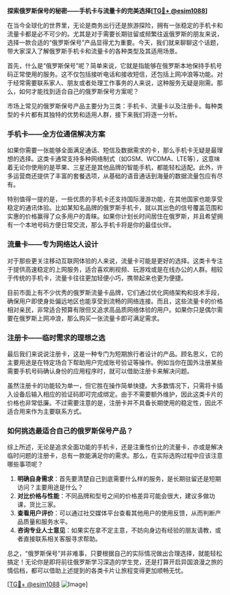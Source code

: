 **探索俄罗斯保号的秘密——手机卡与流量卡的完美选择[[TG💪+ @esim1088](https://t.me/s/esim1088)]**

在当今全球化的世界里，无论是商务出行还是旅游探险，拥有一张稳定的手机卡和流量卡都是必不可少的。尤其是对于需要长期驻留或频繁往返俄罗斯的朋友来说，选择一款合适的“俄罗斯保号”产品显得尤为重要。今天，我们就来聊聊这个话题，带大家深入了解俄罗斯手机卡和流量卡的各种类型及其适用场景。

首先，什么是“俄罗斯保号”呢？简单来说，它就是指能够在俄罗斯本地保持手机号码正常使用的服务。这不仅包括接听电话和接收短信，还包括上网冲浪等功能。对于经常需要联系家人、朋友或者处理工作事务的人来说，这种服务无疑是刚需。那么，如何才能找到适合自己的俄罗斯保号方案呢？

市场上常见的俄罗斯保号产品主要分为三类：手机卡、流量卡以及注册卡。每种类型的卡片都有其独特的优势和适用人群，接下来我们将逐一分析。

### 手机卡——全方位通信解决方案

如果你需要一张能够全面满足通话、短信及数据需求的卡，那么手机卡无疑是最理想的选择。这类卡通常支持多种网络制式（如GSM、WCDMA、LTE等），这意味着无论你使用的是苹果、三星还是其他品牌的智能手机，都能轻松适配。此外，许多运营商还提供了丰富的套餐选项，从基础的语音通话到海量的数据流量包应有尽有。

特别值得一提的是，一些优质的手机卡还支持国际漫游功能，在其他国家也能享受稳定的通讯体验。比如某知名品牌的俄罗斯手机卡，就以其出色的信号覆盖范围和实惠的价格赢得了众多用户的青睐。如果你计划长时间居住在俄罗斯，并且希望拥有一个本地号码方便日常交流，那么手机卡将是你的最佳伙伴。

### 流量卡——专为网络达人设计

对于那些更关注移动互联网体验的人来说，流量卡可能是更好的选择。这类卡专注于提供高速稳定的上网服务，适合喜欢刷视频、玩游戏或是在线办公的人群。相较于传统的手机卡，流量卡往往更加轻便小巧，携带起来也更为便捷。

目前市面上有不少优秀的俄罗斯流量卡品牌，它们通过优化网络架构和技术手段，确保用户即使身处偏远地区也能享受到流畅的网络连接。而且，这些流量卡的价格相对亲民，非常适合预算有限但又追求高品质网络体验的用户。如果你只是偶尔需要在俄罗斯上网冲浪，那么购买一张流量卡即可满足需求。

### 注册卡——临时需求的理想之选

最后我们来说说注册卡，这是一种专门为短期旅行者设计的产品。顾名思义，它的主要用途是在特定场合下帮助用户完成账号验证等操作。例如当你在国外注册某些需要手机号码确认身份的应用程序时，就可以借助注册卡来解决问题。

虽然注册卡的功能较为单一，但它胜在操作简单快捷。大多数情况下，只需将卡插入设备后输入相应的验证码即可完成绑定。由于不需要额外维护，因此这类卡片的价格也非常低廉。不过需要注意的是，注册卡并不具备长期使用的稳定性，因此不适合用来作为主要联系方式。

### 如何挑选最适合自己的俄罗斯保号产品？

综上所述，无论是追求全面功能的手机卡，还是注重性价比的流量卡，亦或是解决临时问题的注册卡，总有一款能满足你的需求。那么，在实际选购过程中应该注意哪些事项呢？

1. **明确自身需求**：首先要清楚自己到底需要什么样的服务，是长期驻留还是短期访问？主要用途是什么？
2. **对比价格与性能**：不同品牌和型号之间的价格差异可能会很大，建议多做功课，货比三家。
3. **查看用户评价**：可以通过社交媒体平台查看其他用户的使用反馈，从而判断产品质量和服务水平。
4. **咨询专业人士意见**：如果实在拿不定主意，不妨向身边有经验的朋友请教，或者直接联系相关客服寻求帮助。

总之，“俄罗斯保号”并非难事，只要根据自己的实际情况做出合理选择，就能轻松搞定！无论你是即将前往俄罗斯学习深造的学生党，还是打算开启异国浪漫之旅的情侣档，都可以借助上述提到的各类卡片让旅程变得更加顺畅无忧。

[[TG💪+ @esim1088](https://t.me/s/esim1088) ![Image](https://i.postimg.cc/4NQfJmqS/Snipaste-2025-05-13-00-14-12.png)]